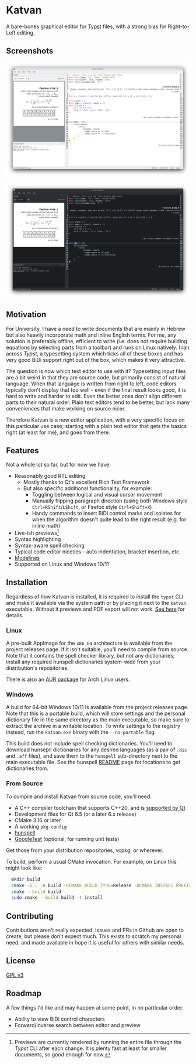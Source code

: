 # Katvan

A bare-bones graphical editor for [Typst](https://github.com/typst/typst) files, with a strong bias for Right-to-Left editing.

## Screenshots

![App Screenshot](.github/assets/screenshot.png)

![App Screenshot - Dark Mode](.github/assets/screenshot-dark.png)

## Motivation

For University, I have a need to write documents that are mainly in Hebrew but also heavily incorporate math and inline English terms. For me, any solution is preferably offline, efficient to write (i.e. does not require building equations by selecting parts from a toolbar) and runs on Linux natively. I ran across _Typst_, a typesetting system which ticks all of these boxes and has very good BiDi support right out of the box, which makes it very attractive.

The question is now which text editor to use with it? Typesetting input files are a bit weird in that they are source code, but primarily consist of natural language. When that language is written from right to left, code editors typically don't display that too well - even if the final result looks good, it is hard to write and harder to edit. Even the better ones don't align different parts to their natural order. Plain text editors tend to be better, but lack many conveniences that make working on source nicer.

Therefore Katvan is a new editor application, with a very specific focus on this particular use case; starting with a plain text editor that gets the basics right (at least for me), and goes from there.

## Features

Not a whole lot so far, but for now we have:
- Reasonably good RTL editing
    - Mostly thanks to Qt's excellent Rich Text Framework
    - But also specific additional functionality, for example:
      - Toggling between logical and visual cursor movement
      - Manually flipping paragraph direction (using both Windows style `Ctrl+RShift`/`LShift`, or Firefox style `Ctrl+Shift+X`)
      - Handy commands to insert BiDi control marks and isolates for when the algorithm doesn't quite lead to the right result (e.g. for inline math)
- Live-ish previews[^1]
- Syntax highlighting
- Syntax-aware spell checking
- Typical code editor niceties - auto indentation, bracket insertion, etc.
- [Modelines](https://github.com/IgKh/katvan/wiki/Editor-Modelines)
- Supported on Linux and Windows 10/11

[^1]: Previews are currently rendered by running the entire file through the _Typst_ CLI after each change. It is plenty fast at least for smaller documents, so good enough for now.

## Installation

Regardless of how Katvan is installed, it is required to install the `typst` CLI and make it available via the system path or by placing it next to the `katvan` executable. Without it previews and PDF export will not work. [See here](https://github.com/typst/typst#installation) for details.

### Linux

A pre-built AppImage for the `x86_64` architecture is available from the project releases page. If it isn't suitable, you'll need to compile from source. Note that it contains the spell checker library, but not any dictionaries; install any required hunspell dictionaries system-wide from your distribution's repositories.

There is also an [AUR package](https://aur.archlinux.org/packages/katvan) for Arch Linux users.

### Windows

A build for 64-bit Windows 10/11 is available from the project releases page. Note that this is a portable build, which will store settings and the personal dictionary file in the same directory as the main executable, so make sure to extract the archive in a writable location. To write settings to the registry instead, run the `katvan.exe` binary with the `--no-portable` flag.

This build does not include spell checking dictionaries. You'll need to download hunsepll dictionaries for any desired languages (as a pair of `.dic` and `.aff` files), and save them to the `hunspell` sub-directory next to the main executable file. See the hunspell [README](https://github.com/hunspell/hunspell?tab=readme-ov-file#dictionaries) page for locations to get dictionaries from.

### From Source

To compile and install Katvan from source code, you'll need:
- A C++ compiler toolchain that supports C++20, and is [supported by Qt](https://doc.qt.io/qt-6/supported-platforms.html)
- Development files for Qt 6.5 (or a later 6.x release)
- CMake 3.16 or later
- A working `pkg-config`
- [hunspell](http://hunspell.github.io/)
- [GoogleTest](https://google.github.io/googletest/) (optional, for running unit tests)

Get those from your distribution repositories, vcpkg, or wherever.

To build, perform a usual CMake invocation. For example, on Linux this might look like:

```bash
  mkdir build
  cmake -S . -B build -DCMAKE_BUILD_TYPE=Release -DCMAKE_INSTALL_PREFIX=/usr/local
  cmake --build build
  sudo cmake --build build -t install
```

## Contributing

Contributions aren't really expected. Issues and PRs in Github are open to create, but please don't expect much. This exists to scratch my personal need, and made available in hope it is useful for others with similar needs.

## License

[GPL v3](https://choosealicense.com/licenses/gpl-3.0/)

## Roadmap

A few things I'd like and may happen at some point, in no particular order:

- Ability to view BiDi control characters
- Forward/inverse search between editor and preview
